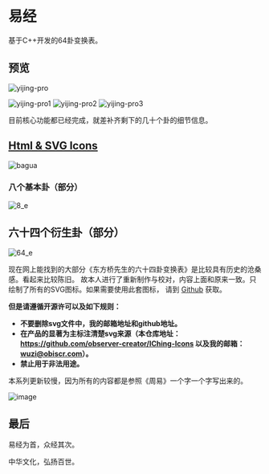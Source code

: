 # 易经

基于C++开发的64卦变换表。

## 预览
![yijing-pro](https://user-images.githubusercontent.com/28687074/187737429-a10f1b83-bcd5-4ebd-84f2-e813e53a6b92.gif)

<img alt="yijing-pro1" src="https://user-images.githubusercontent.com/28687074/187737484-e8e7a001-3a85-42e9-85ee-b1d3067f701a.png">

<img alt="yijing-pro2" src="https://user-images.githubusercontent.com/28687074/187737523-374a0ed9-1f72-4f41-be7d-177ce5b3fda7.png">

<img alt="yijing-pro3" src="https://user-images.githubusercontent.com/28687074/187737553-cc7b51cc-268c-452e-9fb1-288c9fa8f9f1.png">

目前核心功能都已经完成，就差补齐剩下的几十个卦的细节信息。

## [Html & SVG Icons](https://github.com/observer-creator/IChing-Icons)

![bagua](https://user-images.githubusercontent.com/28687074/187737200-b8f3837b-e33b-40ec-83f6-3bfa87b65d1b.gif)

### 八个基本卦（部分）

<img alt="8_e" src="https://user-images.githubusercontent.com/28687074/187736447-62a8438f-c94b-43ab-8e50-391f4360a6cd.png">

## 六十四个衍生卦（部分）

<img alt="64_e" src="https://user-images.githubusercontent.com/28687074/187736524-e61c43ce-ee92-4261-ae55-6a9000a2ae73.png">

现在网上能找到的大部分《东方桥先生的六十四卦变换表》是比较具有历史的沧桑感。看起来比较陈旧。
故本人进行了重新制作与校对，内容上面和原来一致。只绘制了所有的SVG图标。如果需要使用此套图标，
请到 [Github](https://github.com/observer-creator/IChing-Icons) 获取。

**但是请遵循开源许可以及如下规则：**

+ **不要删除svg文件中，我的邮箱地址和github地址。**
+ **在产品的显著为主标注清楚svg来源（本仓库地址：https://github.com/observer-creator/IChing-Icons 以及我的邮箱：wuzi@obiscr.com）。**
+ **禁止用于非法用途。**


本系列更新较慢，因为所有的内容都是参照《周易》一个字一个字写出来的。

![image](https://user-images.githubusercontent.com/28687074/187738480-b47eae3a-4ca8-4c29-8224-b257d9b31727.png)


## 最后

易经为首，众经其次。

中华文化，弘扬百世。
